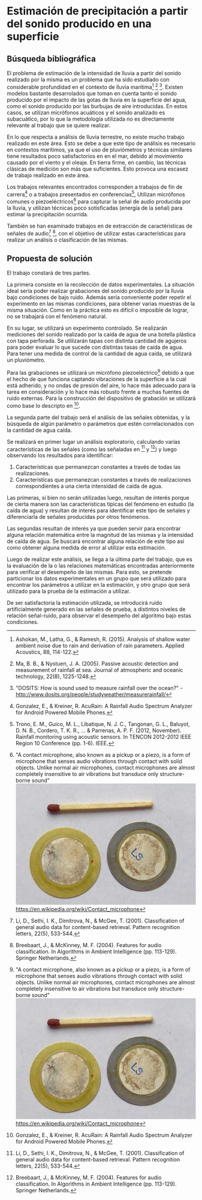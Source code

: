 # Estimación de precipitación a partir del sonido producido en una superficie

## Búsqueda bibliográfica

El problema de estimación de la intensidad de lluvia a partir del sonido realizado por la misma es un problema que ha sido estudiado con considerable profundidad en el contexto de lluvia marítima[^1] [^2] [^3]. Existen modelos bastante desarrolados que toman en cuenta tanto el sonido producido por el impacto de las gotas de lluvia en la superficie del agua, como el sonido producido por las burbujas de aire introducidas. En estos casos, se utilizan micrófonos acuáticos y el sonido analizado es subacuático, por lo que la metodología utilizada no es directamente relevante al trabajo que se quiere realizar.

En lo que respecta a análisis de lluvia terrestre, no existe mucho trabajo realizado en este área. Esto se debe a que este tipo de análisis es necesario en contextos marítimos, ya que el uso de pluviómetros y técnicas similares tiene resultados poco satisfactorios en en el mar, debido al movimiento causado por el viento y el oleaje. En tierra firme, en cambio, las técnicas clásicas de medición son más que suficientes. Esto provoca una escasez de trabajo realizado en este área.

Los trabajos relevantes encontrados corresponden a trabajos de fin de carrera[^4] o a trabajos presentados en conferencias[^5], Utilizan micrófonos comunes o piezoeléctricos[^6] para capturar la señal de audio producida por la lluvia, y utilizan técnicas poco sotisficadas (energía de la señal) para estimar la precipitación ocurrida.

También se han examinado trabajos en de extracción de caractéristicas de señales de audio[^7] [^8], con el objetivo de utilizar estas características para realizar un análisis o clasificación de las mismas.

## Propuesta de solución

El trabajo constará de tres partes.

La primera consiste en la recolección de datos experimentales. La situación ideal sería poder realizar grabaciones del sonido producido por la lluvia bajo condiciones de bajo ruido. Además sería conveniente poder repetir el experimento en las mismas condiciones, para obtener varias muestras de la misma situación. Como en la práctica esto es difícil o imposible de lograr, no se trabajará con el fenómeno natural.

En su lugar, se utilizará un experimento controlado. Se realizarán mediciones del sonido realizado por la caída de agua de una botella plástica con tapa perforada. Se utilizarán tapas con distinta cantidad de agujeros para poder evaluar lo que sucede con distintas tasas de caída de agua. Para tener una medida de control de la cantidad de agua caída, se utilizará un pluviómetro.

Para las grabaciones se utilizará un micrófono piezoeléctrico[^6] debido a que el hecho de que funciona captando vibraciones de la superficie a la cual está adherido, y no ondas de presión del aire, lo hace más adecuado para la tarea en consideración y lo hace más robusto frente a muchas fuentes de ruido externas. Para la construcción del dispositivo de grabación se utilizará como base lo descripto en [^4].

La segunda parte del trabajo será el análisis de las señales obtenidas, y la búsqueda de algún parámetro o parámetros que estén correlacionados con la cantidad de agua caída.

Se realizará en primer lugar un análisis exploratorio, calculando varías características de las señales (como las señaladas en [^7] y [^8]) y luego observando los resultados para identificar:

1. Características que permanezcan constantes a través de todas las realizaciones.
2. Características que permanezcan constantes a través de realizaciones correspondientes a una cierta intensidad de caída de agua.

Las primeras, si bien no serán utilizadas luego, resultan de interés porque de cierta manera son las características típicas del fenómeno en estudio (la caída de agua) y resultan de interés para identificar este tipo de señales y diferenciarla de señales producidas por otros fenómenos.

Las segundas resultan de interés ya que pueden servir para encontrar alguna relación matemática entre la magnitud de las mismas y la intensidad de caída de agua. Se buscará encontrar alguna relación de este tipo así como obtener alguna medida de error al utilizar esta estimación.

Luego de realizar este análisis, se llega a la última parte del trabajo, que es la evaluación de la o las relaciones matemáticas encontradas anteriormente para verificar el desempeño de las mismas. Para esto, se pretende particionar los datos experimentales en un grupo que será utilizado para encontrar los parámetros a utilizar en la estimación, y otro grupo que será utilizado para la prueba de la estimación a utilizar.

De ser satisfactoria la estimación utilizada, se introducirá ruido artificialmente generado en las señales de prueba, a distintos niveles de relación señal-ruido, para observar el desempeño del algoritmo bajo estas condiciones.

[^1]: Ashokan, M., Latha, G., & Ramesh, R. (2015). Analysis of shallow water ambient noise due to rain and derivation of rain parameters. Applied Acoustics, 88, 114-122.
[^2]: Ma, B. B., & Nystuen, J. A. (2005). Passive acoustic detection and measurement of rainfall at sea. Journal of atmospheric and oceanic technology, 22(8), 1225-1248.
[^3]: "DOSITS: How is sound used to measure rainfall over the ocean?" - http://www.dosits.org/people/studyweather/measurerainfall/
[^4]: Gonzalez, E., & Kreiner, R. AcuRain: A Rainfall Audio Spectrum Analyzer for Android Powered Mobile Phones.
[^5]: Trono, E. M., Guico, M. L., Libatique, N. J. C., Tangonan, G. L., Baluyot, D. N. B., Cordero, T. K. R., ... & Parrenas, A. P. F. (2012, November). Rainfall monitoring using acoustic sensors. In TENCON 2012-2012 IEEE Region 10 Conference (pp. 1-6). IEEE.
[^6]: "A contact microphone, also known as a pickup or a piezo, is a form of microphone that senses audio vibrations through contact with solid objects. Unlike normal air microphones, contact microphones are almost completely insensitive to air vibrations but transduce only structure-borne sound"
![](Busqueda%20bibliografica/microfono.jpg)
https://en.wikipedia.org/wiki/Contact_microphone
[^7]:Li, D., Sethi, I. K., Dimitrova, N., & McGee, T. (2001). Classification of general audio data for content-based retrieval. Pattern recognition letters, 22(5), 533-544.
[^8]:Breebaart, J., & McKinney, M. F. (2004). Features for audio classification. In Algorithms in Ambient Intelligence (pp. 113-129). Springer Netherlands.